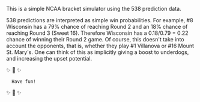 This is a simple NCAA bracket simulator using the 538 prediction data.

538 predictions are interpreted as simple win probabilities.  For example,
\#8 Wisconsin has a 79% chance of reaching Round 2 and an 18% chance of reaching 
Round 3 (Sweet 16). Therefore Wisconsin has a 0.18/0.79 = 0.22 chance of winning 
their Round 2 game.  Of course, this doesn't take into account the opponents, that is,
whether they play \#1 Villanova or \#16 Mount St. Mary's. One can think of this as 
implicitly giving a boost to underdogs, and increasing the upset potential.


:sparkles: :basketball: :sparkles:

      Have fun!

:sparkles: :basketball: :sparkles:
